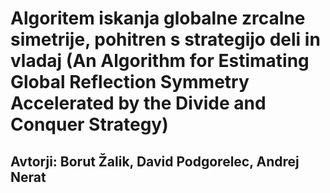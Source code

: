 # Algoritem iskanja globalne zrcalne simetrije, pohitren s strategijo deli in vladaj (An Algorithm for Estimating Global Reflection Symmetry Accelerated by the Divide and Conquer Strategy)
## Avtorji: Borut Žalik, David Podgorelec, Andrej Nerat
